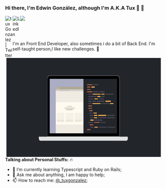 
### Hi there, I'm Edwin González, although I'm A.K.A Tux 👋 :penguin:
<img src="https://media.giphy.com/media/hvRJCLFzcasrR4ia7z/giphy.gif" width="25px">
<a href="https://twitter.com/_tuxgonzalez">
  <img align="left" alt="tuxGonzalez | Twitter" width="24px" src="https://raw.githubusercontent.com/peterthehan/peterthehan/master/assets/twitter.svg" />
</a>
<a href="https://www.linkedin.com/in/edwin-ernesto-gonz%C3%A1lez-castillo-54162618a/">
  <img align="left" alt="LinkedIn" width="24px" src="https://raw.githubusercontent.com/peterthehan/peterthehan/master/assets/linkedin.svg" />
</a>

<br /><br />

I'm an Front End Developer, also sometimes i do a bit of Back End. I'm self-taught person,I like new challenges.  :rocket:

  <img align="right" alt="GIF" src="https://github.com/edgonzalez24/edgonzalez24/blob/main/hardcoding.gif?raw=true" width="500" height="320" />
  
**Talking about Personal Stuffs:** :fire:

- 🌱 I’m currently learning Typescript and Ruby on Rails;
- 💬 Ask me about anything, I am happy to help;
- 📫 How to reach me: [@_tuxgonzalez](https://twitter.com/_tuxgonzalez);
